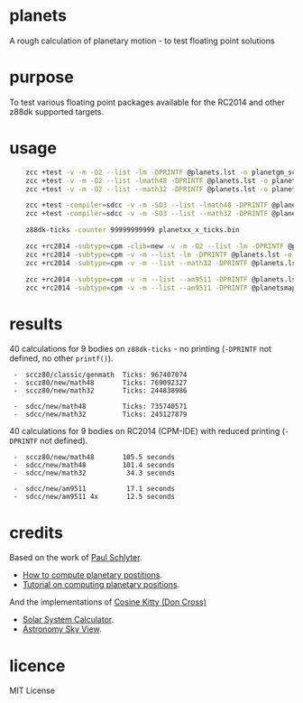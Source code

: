 # planets

A rough calculation of planetary motion - to test floating point solutions

# purpose

To test various floating point packages available for the RC2014 and other z88dk supported targets.

# usage

```sh
    zcc +test -v -m -O2 --list -lm -DPRINTF @planets.lst -o planetgm_sccz80_ticks.bin
    zcc +test -v -m -O2 --list -lmath48 -DPRINTF @planets.lst -o planet48_sccz80_ticks.bin
    zcc +test -v -m -O2 --list --math32 -DPRINTF @planets.lst -o planet32_sccz80_ticks.bin

    zcc +test -compiler=sdcc -v -m -SO3 --list -lmath48 -DPRINTF @planets.lst -o planet48_sdcc_ticks.bin
    zcc +test -compiler=sdcc -v -m -SO3 --list --math32 -DPRINTF @planets.lst -o planet32_sdcc_ticks.bin

    z88dk-ticks -counter 99999999999 planetxx_x_ticks.bin

    zcc +rc2014 -subtype=cpm -clib=new -v -m -O2 --list -lm -DPRINTF @planets.lst -o planetnew_cpm -create-app
    zcc +rc2014 -subtype=cpm -v -m --list -lm -DPRINTF @planets.lst -o planet48_cpm -create-app
    zcc +rc2014 -subtype=cpm -v -m --list --math32 -DPRINTF @planets.lst -o planet32_cpm -create-app

    zcc +rc2014 -subtype=cpm -v -m --list --am9511 -DPRINTF @planets.lst -o planetapu_cpm -create-app
    zcc +rc2014 -subtype=cpm -v -m --list --am9511 -DPRINTF @planetsmapu.lst -o planetmapu_cpm -create-app
```

# results

40 calculations for 9 bodies on `z88dk-ticks` - no printing (`-DPRINTF` not defined, no other `printf()`).
```
 -  sccz80/classic/genmath  Ticks: 967407074
 -  sccz80/new/math48       Ticks: 769092327
 -  sccz80/new/math32       Ticks: 244838986

 -  sdcc/new/math48         Ticks: 735740571
 -  sdcc/new/math32         Ticks: 245127879
```

40 calculations for 9 bodies on RC2014 (CPM-IDE) with reduced printing (`-DPRINTF` not defined).
```
 -  sccz80/new/math48       105.5 seconds
 -  sdcc/new/math48         101.4 seconds
 -  sdcc/new/math32          34.3 seconds

 -  sdcc/new/am9511          17.1 seconds
 -  sdcc/new/am9511 4x       12.5 seconds
```

# credits

Based on the work of [Paul Schlyter](http://www.stjarnhimlen.se/english.php).

 - [How to compute planetary postitions](http://www.stjarnhimlen.se/comp/ppcomp.html).
 - [Tutorial on computing planetary positions](http://www.stjarnhimlen.se/comp/tutorial.html).

And the implementations of [Cosine Kitty (Don Cross)](http://cosinekitty.com/)

 - [Solar System Calculator](https://cosinekitty.com/solar_system.html).
 - [Astronomy Sky View](http://cosinekitty.com/sky_view.html).

# licence

MIT License
